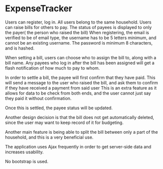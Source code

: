 # ExpenseTracker
Users can register, log in.
All users belong to the same household.
Users can raise bills for others to pay.
The status of payees is displayed to only the payer( the person who raised the bill)
When registering, the email is verified to be of email type, the username has to be 5 letters minimum, and cannot be an existing username.
The password is minimum 8 characters, and is hashed.

When setting a bill, users can choose who to assign the bill to, along with a bill name.
Any payees who log in after the bill has been assigned will get a flash notification of how much to pay to whom.

In order to settle a bill, the payee will first confirm that they have paid.
This will send a message to the user who raised the bill, and ask them to confirm if they have received a payment from said user
This is an extra feature as it allows for data to be check from both ends, and the user cannot just say they paid it without confirmation.

Once this is settled, the payee status will be updated.

Another design decision is that the bill does not get automatically deleted, since the user may want to keep record of it for budgeting.

Another main feature is being able to split the bill between only a part of the household, and this is a very beneficial use.

The application uses Ajax frequently in order to get server-side data and increases usability.

No bootstrap is used.
